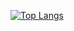 




[![Top Langs](https://github-readme-stats.vercel.app/api/top-langs/?username=sai754&layout=compact)](https://github.com/anuraghazra/github-readme-stats)

